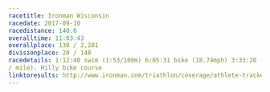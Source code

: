 ```yaml
---
racetitle: Ironman Wisconsin
racedate: 2017-09-10
racedistance: 140.6
overalltime: 11:03:43
overallplace: 138 / 2,281
divisionplace: 20 / 148
racedetails: 1:12:40 swim (1:53/100m) 6:05:31 bike (18.74mph) 3:33:20 (8:12 min
/ mile). Hilly bike course
linktoresults: http://www.ironman.com/triathlon/coverage/athlete-tracker.aspx?race=wisconsin&y=2017#/tracker/RZ2FHXVY
---
```


